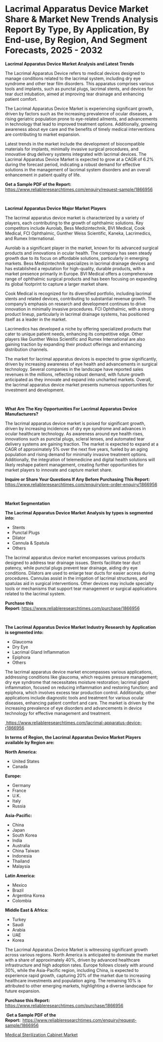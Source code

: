 <p><h1>Lacrimal Apparatus Device Market Share & Market New Trends Analysis Report By Type, By Application, By End-use, By Region, And Segment Forecasts, 2025 - 2032</h1></p><p><strong>Lacrimal Apparatus Device Market Analysis and Latest Trends</strong></p>
<p><p>The Lacrimal Apparatus Device refers to medical devices designed to manage conditions related to the lacrimal system, including dry eye syndrome and other tear film disorders. This apparatus comprises various tools and implants, such as punctal plugs, lacrimal stents, and devices for tear duct intubation, aimed at improving tear drainage and enhancing patient comfort.</p><p>The Lacrimal Apparatus Device Market is experiencing significant growth, driven by factors such as the increasing prevalence of ocular diseases, a rising geriatric population prone to eye-related ailments, and advancements in technology that lead to improved treatment options. Additionally, growing awareness about eye care and the benefits of timely medical interventions are contributing to market expansion.</p><p>Latest trends in the market include the development of biocompatible materials for implants, minimally invasive surgical procedures, and innovative drug delivery systems integrated with lacrimal devices. The Lacrimal Apparatus Device Market is expected to grow at a CAGR of 6.2% during the forecast period, indicating a robust demand for effective solutions in the management of lacrimal system disorders and an overall enhancement in patient quality of life.</p></p>
<p><strong>Get a Sample PDF of the Report:&nbsp;</strong> <a href="https://www.reliableresearchtimes.com/enquiry/request-sample/1866956?utm_campaign=3295&utm_medium=2&utm_source=Github&utm_content=ia&utm_term=05032025&utm_id=lacrimal-apparatus-device">https://www.reliableresearchtimes.com/enquiry/request-sample/1866956</a></p>
<p>&nbsp;</p>
<p><strong>Lacrimal Apparatus Device Major Market Players</strong></p>
<p><p>The lacrimal apparatus device market is characterized by a variety of players, each contributing to the growth of ophthalmic solutions. Key competitors include Aurolab, Bess Medizintechnik, BVI Medical, Cook Medical, FCI Ophthalmic, Gunther Weiss Scientific, Kaneka, Lacrimedics, and Rumex International.</p><p>Aurolab is a significant player in the market, known for its advanced surgical products and innovations in ocular health. The company has seen steady growth due to its focus on affordable solutions, particularly in emerging markets. Bess Medizintechnik specializes in lacrimal drainage devices and has established a reputation for high-quality, durable products, with a market presence primarily in Europe. BVI Medical offers a comprehensive range of ophthalmic surgical products and has been focusing on expanding its global footprint to capture a larger market share.</p><p>Cook Medical is recognized for its diversified portfolio, including lacrimal stents and related devices, contributing to substantial revenue growth. The company’s emphasis on research and development continues to drive innovation in minimally invasive procedures. FCI Ophthalmic, with a strong product lineup, particularly in lacrimal drainage systems, has positioned itself as a leader in the market.</p><p>Lacrimedics has developed a niche by offering specialized products that cater to unique patient needs, enhancing its competitive edge. Other players like Gunther Weiss Scientific and Rumex International are also gaining traction by expanding their product offerings and enhancing distribution channels.</p><p>The market for lacrimal apparatus devices is expected to grow significantly, driven by increasing awareness of eye health and advancements in surgical technology. Several companies in the landscape have reported sales revenues in the millions, reflecting robust demand, with future growth anticipated as they innovate and expand into uncharted markets. Overall, the lacrimal apparatus device market presents numerous opportunities for investment and development.</p></p>
<p>&nbsp;</p>
<p><strong>What Are The Key Opportunities For Lacrimal Apparatus Device Manufacturers?</strong></p>
<p><p>The lacrimal apparatus device market is poised for significant growth, driven by increasing incidences of dry eye syndrome and advances in ocular healthcare technology. As awareness around eye health rises, innovations such as punctal plugs, scleral lenses, and automated tear delivery systems are gaining traction. The market is expected to expand at a CAGR of approximately 5% over the next five years, fueled by an aging population and rising demand for minimally invasive treatment options. Additionally, the integration of telemedicine and digital health solutions will likely reshape patient management, creating further opportunities for market players to innovate and capture market share.</p></p>
<p><strong>Inquire or Share Your Questions If Any Before Purchasing This Report:</strong> <a href="https://www.reliableresearchtimes.com/enquiry/pre-order-enquiry/1866956?utm_campaign=3295&utm_medium=2&utm_source=Github&utm_content=ia&utm_term=05032025&utm_id=lacrimal-apparatus-device">https://www.reliableresearchtimes.com/enquiry/pre-order-enquiry/1866956</a></p>
<p>&nbsp;</p>
<p><strong>Market Segmentation</strong></p>
<p><strong>The Lacrimal Apparatus Device Market Analysis by types is segmented into:</strong></p>
<p><ul><li>Stents</li><li>Punctal Plugs</li><li>Dilator</li><li>Cannula & Spatula</li><li>Others</li></ul></p>
<p><p>The lacrimal apparatus device market encompasses various products designed to address tear drainage issues. Stents facilitate tear duct patency, while punctal plugs prevent tear drainage, aiding dry eye conditions. Dilators are used to enlarge tear ducts for easier access during procedures. Cannulas assist in the irrigation of lacrimal structures, and spatulas aid in surgical interventions. Other devices may include specialty tools or mechanisms that support tear management or surgical applications related to the lacrimal system.</p></p>
<p><strong>Purchase this Report:&nbsp;</strong><a href="https://www.reliableresearchtimes.com/purchase/1866956?utm_campaign=3295&utm_medium=2&utm_source=Github&utm_content=ia&utm_term=05032025&utm_id=lacrimal-apparatus-device">https://www.reliableresearchtimes.com/purchase/1866956</a></p>
<p>&nbsp;</p>
<p><strong>The Lacrimal Apparatus Device Market Industry Research by Application is segmented into:</strong></p>
<p><ul><li>Glaucoma</li><li>Dry Eye</li><li>Lacrimal Gland Inflammation</li><li>Epiphora</li><li>Others</li></ul></p>
<p><p>The lacrimal apparatus device market encompasses various applications, addressing conditions like glaucoma, which requires pressure management; dry eye syndrome that necessitates moisture restoration; lacrimal gland inflammation, focused on reducing inflammation and restoring function; and epiphora, which involves excess tear production control. Additionally, other applications include diagnostic tools and treatment for various ocular diseases, enhancing patient comfort and care. The market is driven by the increasing prevalence of eye disorders and advancements in device technology for effective management and treatment.</p></p>
<p><a href="https://www.reliableresearchtimes.com/lacrimal-apparatus-device-r1866956?utm_campaign=3295&utm_medium=2&utm_source=Github&utm_content=ia&utm_term=05032025&utm_id=lacrimal-apparatus-device">&nbsp;https://www.reliableresearchtimes.com/lacrimal-apparatus-device-r1866956</a></p>
<p><strong>In terms of Region, the Lacrimal Apparatus Device Market Players available by Region are:</strong></p>
<p>
    <p> <strong> North America: </strong>
        <ul>
            <li>United States</li>
            <li>Canada</li>
        </ul>
        </p> 
    <p> <strong> Europe: </strong>
        <ul>
            <li>Germany</li>
            <li>France</li>
            <li>U.K.</li>
            <li>Italy</li>
            <li>Russia</li>
        </ul>
        </p> 
    <p> <strong> Asia-Pacific: </strong>
        <ul>
            <li>China</li>
            <li>Japan</li>
            <li>South Korea</li>
            <li>India</li>
            <li>Australia</li>
            <li>China Taiwan</li>
            <li>Indonesia</li>
            <li>Thailand</li>
            <li>Malaysia</li>
        </ul>
        </p> 
    <p> <strong> Latin America: </strong>
        <ul>
            <li>Mexico</li>
            <li>Brazil</li>
            <li>Argentina Korea</li>
            <li>Colombia</li>
        </ul>
        </p> 
    <p> <strong> Middle East & Africa: </strong>
        <ul>
            <li>Turkey</li>
            <li>Saudi</li>
            <li>Arabia</li>
            <li>UAE</li>
            <li>Korea</li>
        </ul>
    </p>
    </p>
<p><p>The Lacrimal Apparatus Device Market is witnessing significant growth across various regions. North America is anticipated to dominate the market with a share of approximately 40%, driven by advanced healthcare infrastructure and high adoption rates. Europe follows closely with around 30%, while the Asia-Pacific region, including China, is expected to experience rapid growth, capturing 20% of the market due to increasing healthcare investments and population aging. The remaining 10% is attributed to other emerging markets, highlighting a diverse landscape for future expansion.</p></p>
<p><strong>Purchase this Report: </strong><a href="https://www.reliableresearchtimes.com/purchase/1866956?utm_campaign=3295&utm_medium=2&utm_source=Github&utm_content=ia&utm_term=05032025&utm_id=lacrimal-apparatus-device">https://www.reliableresearchtimes.com/purchase/1866956</a></p>
<p>&nbsp;<strong>Get a Sample PDF of the Report:&nbsp;&nbsp;</strong><a href="https://www.reliableresearchtimes.com/enquiry/request-sample/1866956?utm_campaign=3295&utm_medium=2&utm_source=Github&utm_content=ia&utm_term=05032025&utm_id=lacrimal-apparatus-device">https://www.reliableresearchtimes.com/enquiry/request-sample/1866956</a></p>
<p><strong></strong></p>
<p><p><a href="https://github.com/huelarnzeba29/Market-Research-Report-List-1/blob/main/medical-sterilization-cabinet-market.md?utm_campaign=3295&utm_medium=2&utm_source=Github&utm_content=ia&utm_term=05032025&utm_id=lacrimal-apparatus-device">Medical Sterilization Cabinet Market</a></p></p>